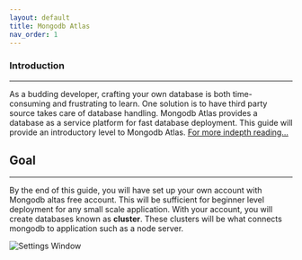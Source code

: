 ```yaml
---
layout: default
title: Mongodb Atlas
nav_order: 1
---
```


### Introduction 

----

As a budding developer, crafting your own database is both time-consuming and frustrating to learn. One solution is to have third party source takes care of database handling. Mongodb Atlas provides a database as a service platform for fast database deployment. This guide will provide an introductory level to Mongodb Atlas. [For more indepth reading...](https://docs.atlas.mongodb.com/)

## [](#header-1)Goal 

----

By the end of this guide, you will have set up your own account with Mongodb altas free account. This will be sufficient for beginner level deployment for any small scale application.  With your account, you will create databases known as **cluster**. These clusters will be what connects mongodb to application such as a node server. 

![Settings Window](https://raw.github.com//eswong610/user-guide-docs/blob/gh-pages/assets/images/stick-figure-drawing.jpg)

